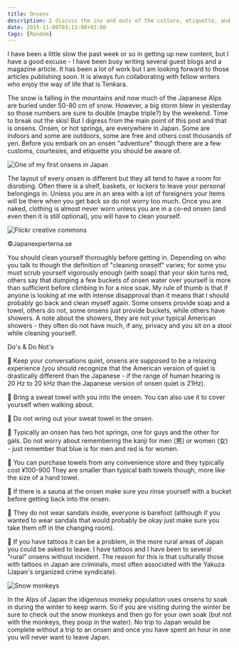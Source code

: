 ```yaml
---
title: Onsens
description: I discuss the ins and outs of the culture, etiquette, and importance of the Japanese onsen (aka hot springs)...
date: 2015-11-09T03:13:00+02:00
tags: [Random]
---
```

<div class="text-lg mt-2">
<p class="mb-2">I have been a little slow the past week or so in getting up new content, but I have a good excuse - I have been busy writing several guest blogs and a magazine article. It has been a lot of work but I am looking forward to those articles publishing soon. It is always fun collaborating with fellow writers who enjoy the way of life that is Tenkara.</p>

<p class="mt-2 mb-2">The snow is falling in the mountains and now much of the Japanese Alps are buried under 50-80 cm of snow. However, a big storm blew in yesterday so those numbers are sure to double (maybe triple?) by the weekend. Time to break out the skis! But I digress from the main point of this post and that is onsens. Onsen, or hot springs, are everywhere in Japan. Some are indoors and some are outdoors, some are free and others cost thousands of yen. Before you embark on an onsen "adventure" though there are a few customs, courtesies, and etiquette you should be aware of.</p>

<img class="w-8/12 rounded-lg shadow-lg mx-auto" src="https://fallfish-tenkara-images.s3-us-west-1.amazonaws.com/FfT+-+Onsens/onsen-nagano+prefecture-nozawa+onsen.JPG" alt="One of my first onsens in Japan" />

<p class="mt-2 mb-2">The layout of every onsen is different but they all tend to have a room for disrobing. Often there is a shelf, baskets, or lockers to leave your personal belongings in. Unless you are in an area with a lot of foreigners your items will be there when you get back so do not worry too much. Once you are naked, clothing is almost never worn unless you are in a co-ed onsen (and even then it is still optional), you will have to clean yourself.</p>

<div class="w-8/12 mx-auto">
<img class="rounded-lg shadow-lg" src="https://fallfish-tenkara-images.s3-us-west-1.amazonaws.com/FfT+-+Onsens/onsen-flickr-creative+commons.jpg" alt="Flickr creative commons" />
<p class="italic text-center">©Japanexperterna.se</p>
</div>

<p class="mt-2 mb-2">You should clean yourself thoroughly before getting in. Depending on who you talk to though the definition of "cleaning oneself" varies; for some you must scrub yourself vigorously enough (with soap) that your skin turns red, others say that dumping a few buckets of onsen water over yourself is more than sufficient before climbing in for a nice soak. My rule of thumb is that if anyone is looking at me with intense disapproval than it means that I should probably go back and clean myself again. Some onsens provide soap and a towel, others do not, some onsens just provide buckets, while others have showers. A note about the showers, they are not your typical American showers - they often do not have much, if any, privacy and you sit on a stool while cleaning yourself.</p>

<p class="mt-2 mb-2 font-extrabold">Do's & Do Not's</p>

<p class="mt-2 mb-2 pl-2">&#127826; Keep your conversations quiet, onsens are supposed to be a relaxing experience (you should recognize that the American version of quiet is drastically different than the Japanese - if the range of human hearing is 20 Hz to 20 kHz than the Japanese version of onsen quiet is 21Hz).</p>
<p class="mt-2 mb-2 pl-2">&#127826; Bring a sweat towel with you into the onsen. You can also use it to cover yourself when walking about.</p>
<p class="mt-2 mb-2 pl-2">&#127826; Do not wring out your sweat towel in the onsen.</p>
<p class="mt-2 mb-2 pl-2">&#127826; Typically an onsen has two hot springs, one for guys and the other for gals. Do not worry about remembering the kanji for men (男) or women (女) - just remember that blue is for men and red is for women.</p>
<p class="mt-2 mb-2 pl-2">&#127826; You can purchase towels from any convenience store and they typically cost ¥100-900 They are smaller than typical bath towels though, more like the size of a hand towel.</p>
<p class="mt-2 mb-2 pl-2">&#127826; If there is a sauna at the onsen make sure you rinse yourself with a bucket before getting back into the onsen.</p>
<p class="mt-2 mb-2 pl-2">&#127826; They do not wear sandals inside, everyone is barefoot (although if you wanted to wear sandals that would probably be okay just make sure you take them off in the changing room).</p>
<p class="mt-2 mb-2 pl-2">&#127826; If you have tattoos it can be a problem, in the more rural areas of Japan you could be asked to leave. I have tattoos and I have been to several "rural" onsens without incident. The reason for this is that culturally those with tattoos in Japan are criminals, most often associated with the Yakuza (Japan's organized crime syndicate).</p>

<img class="w-8/12 rounded-lg shadow-lg mx-auto" src="https://fallfish-tenkara-images.s3-us-west-1.amazonaws.com/FfT+-+Onsens/snow+monkey-onsen-nagano-japan.JPG" alt="Snow monkeys" />

<p class="mt-2 mb-2">In the Alps of Japan the idigenous moneky population uses onsens to soak in during the winter to keep warm. So if you are visiting during the winter be sure to check out the snow monkeys and then go for your own soak (but not with the monkeys, they poop in the water). No trip to Japan would be complete without a trip to an onsen and once you have spent an hour in one you will never want to leave Japan.</p>
</div>